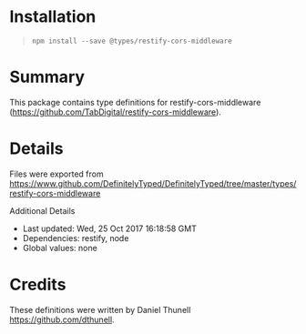 # Installation
> `npm install --save @types/restify-cors-middleware`

# Summary
This package contains type definitions for restify-cors-middleware (https://github.com/TabDigital/restify-cors-middleware).

# Details
Files were exported from https://www.github.com/DefinitelyTyped/DefinitelyTyped/tree/master/types/restify-cors-middleware

Additional Details
 * Last updated: Wed, 25 Oct 2017 16:18:58 GMT
 * Dependencies: restify, node
 * Global values: none

# Credits
These definitions were written by Daniel Thunell <https://github.com/dthunell>.
